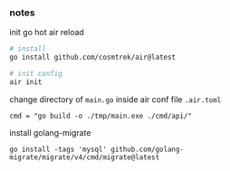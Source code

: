 ### notes

init go hot air reload

```bash
# install
go install github.com/cosmtrek/air@latest

# init config
air init
```

change directory of `main.go` inside air conf file `.air.toml`

```
cmd = "go build -o ./tmp/main.exe ./cmd/api/"
```

install golang-migrate
```
go install -tags 'mysql' github.com/golang-migrate/migrate/v4/cmd/migrate@latest
```